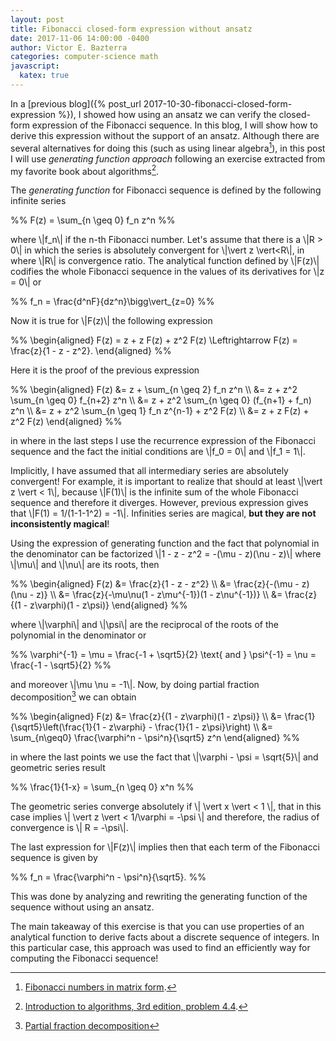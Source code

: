 ```yaml
---
layout: post
title: Fibonacci closed-form expression without ansatz
date: 2017-11-06 14:00:00 -0400
author: Victor E. Bazterra
categories: computer-science math
javascript:
  katex: true
---
```


In a [previous blog]({% post_url 2017-10-30-fibonacci-closed-form-expression %}), I showed
how using an ansatz we can verify the closed-form expression of the Fibonacci sequence. In this blog, I will show how to derive this expression without the support of an ansatz. Although there are several alternatives for doing this (such as using linear algebra[^1]), in this post I will use *generating function approach* following an exercise extracted from my favorite book about algorithms[^2].

The *generating function* for Fibonacci sequence is defined by the following infinite series

<p>%%
F(z) = \sum_{n \geq 0} f_n z^n
%%</p>

where \\|f_n\\| if the n-th Fibonacci number. Let's assume that there is a \\|R > 0\\| in which the series is absolutely convergent for \\|\vert z \vert<R\\|, in where \\|R\\| is convergence ratio. The analytical function defined by \\|F(z)\\| codifies the whole Fibonacci sequence in the values of its derivatives for \\|z = 0\\| or

<p>%%
f_n = \frac{d^nF}{dz^n}\bigg\vert_{z=0}
%%</p>

Now it is true for \\|F(z)\\| the following expression

<p>%%
\begin{aligned}
F(z) = z + z F(z) + z^2 F(z) \Leftrightarrow F(z) = \frac{z}{1 - z - z^2}.
\end{aligned}
%%</p>

Here it is the proof of the previous expression

<p>%%
\begin{aligned}
    F(z) &= z + \sum_{n \geq 2} f_n z^n \\
         &= z + z^2 \sum_{n \geq 0} f_{n+2} z^n \\
         &= z + z^2 \sum_{n \geq 0} (f_{n+1} + f_n) z^n \\
         &= z + z^2 \sum_{n \geq 1} f_n z^{n-1} + z^2 F(z) \\
         &= z + z F(z) + z^2 F(z)
\end{aligned}
%%</p>

in where in the last steps I use the recurrence expression of the Fibonacci sequence and the fact the initial conditions are \\|f_0 = 0\\| and \\|f_1 = 1\\|.

Implicitly, I have assumed that all intermediary series are absolutely convergent! For example, it is important to realize that should at least \\|\vert z \vert < 1\\|, because \\|F(1)\\| is the infinite sum of the whole Fibonacci sequence and therefore it diverges. However, previous expression gives that \\|F(1) = 1/(1-1-1^2) = -1\\|. Infinities series are magical, **but they are not inconsistently magical**!

Using the expression of generating function and the fact that polynomial in the denominator can be factorized \\|1 - z - z^2 = -(\mu - z)(\nu - z)\\| where \\|\mu\\| and \\|\nu\\| are its roots, then

<p>%%
\begin{aligned}
    F(z) &= \frac{z}{1 - z - z^2} \\
         &= \frac{z}{-(\mu - z)(\nu - z)} \\
         &= \frac{z}{-\mu\nu(1 - z\mu^{-1})(1 - z\nu^{-1})} \\
         &= \frac{z}{(1 - z\varphi)(1 - z\psi)}     
\end{aligned}
%%</p>

where \\|\varphi\\| and \\|\psi\\| are the reciprocal of the roots of the polynomial in the denominator or

<p>%%
\varphi^{-1} = \mu = \frac{-1 + \sqrt5}{2} \text{  and  } \psi^{-1} = \nu = \frac{-1 - \sqrt5}{2}
%%</p>

and moreover \\|\mu \nu = -1\\|. Now, by doing partial fraction decomposition[^3] we can obtain

<p>%%
\begin{aligned}
F(z) &= \frac{z}{(1 - z\varphi)(1 - z\psi)} \\
     &= \frac{1}{\sqrt5}\left(\frac{1}{1 - z\varphi} - \frac{1}{1 - z\psi}\right) \\
     &= \sum_{n\geq0} \frac{\varphi^n - \psi^n}{\sqrt5} z^n
\end{aligned}
%%</p>

in where the last points we use the fact that \\|\varphi - \psi = \sqrt{5}\\| and geometric series result

<p>%%
\frac{1}{1-x} = \sum_{n \geq 0} x^n
%%</p>

The geometric series converge absolutely if \\| \vert x \vert < 1 \\|, that in this case implies \\| \vert z \vert < 1/\varphi = -\psi \\| and therefore, the radius of convergence is \\| R = -\psi\\|.

The last expression for \\|F(z)\\| implies then that each term of the Fibonacci sequence is given by

<p>%%
f_n = \frac{\varphi^n - \psi^n}{\sqrt5}.
%%</p>

This was done by analyzing and rewriting the generating function of the sequence without using an ansatz.

The main takeaway of this exercise is that you can use properties of an analytical function to derive facts about a discrete sequence of integers. In this particular case, this approach was used to find an efficiently way for computing the Fibonacci sequence!

[^1]: [Fibonacci numbers in matrix form](https://en.wikipedia.org/wiki/Fibonacci_number#Matrix_form).

[^2]: [Introduction to algorithms, 3rd edition, problem 4.4](https://mitpress.mit.edu/books/introduction-algorithms).

[^3]: [Partial fraction decomposition](https://en.wikipedia.org/wiki/Partial_fraction_decomposition)
